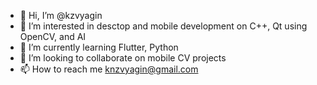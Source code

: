 - 👋 Hi, I’m @kzvyagin
- 👀 I’m interested in desctop and mobile development on C++, Qt using  OpenCV, and AI
- 🌱 I’m currently learning Flutter, Python
- 💞️ I’m looking to collaborate on mobile CV projects
- 📫 How to reach me knzvyagin@gmail.com

<!---
kzvyagin/kzvyagin is a ✨ special ✨ repository because its `README.md` (this file) appears on your GitHub profile.
You can click the Preview link to take a look at your changes.
--->
